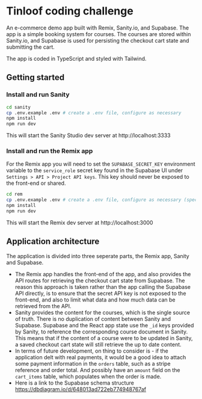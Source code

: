 # Tinloof coding challenge

An e-commerce demo app built with Remix, Sanity.io, and Supabase. The app is a simple booking system for courses. The courses are stored within Sanity.io, and Supabase is used for persisting the checkout cart state and submitting the cart.

The app is coded in TypeScript and styled with Tailwind.

## Getting started

### Install and run Sanity

```sh
cd sanity
cp .env.example .env # create a .env file, configure as necessary
npm install
npm run dev
```

This will start the Sanity Studio dev server at http://localhost:3333

### Install and run the Remix app

For the Remix app you will need to set the `SUPABASE_SECRET_KEY` environment variable to the `service_role` secret key found in the Supabase UI under `Settings > API > Project API keys`. This key should never be exposed to the front-end or shared.

```sh
cd rem
cp .env.example .env # create a .env file, configure as necessary (specifically the SUPABASE_SECRET_KEY variable)
npm install
npm run dev
```

This will start the Remix dev server at http://localhost:3000

## Application architecture

The application is divided into three seperate parts, the Remix app, Sanity and Supabase.

- The Remix app handles the front-end of the app, and also provides the API routes for retrieving the checkout cart state from Supabase. The reason this approach is taken rather than the app calling the Supabase API directly, is to ensure that the secret API key is not exposed to the front-end, and also to limit what data and how much data can be retrieved from the API.
- Sanity provides the content for the courses, which is the single source of truth. There is no duplication of content between Sanity and Supabase. Supabase and the React app state use the `_id` keys provided by Sanity, to reference the corresponding course document in Sanity. This means that if the content of a course were to be updated in Sanity, a saved checkout cart state will still retrieve the up to date content.
- In terms of future development, on thing to consider is - if the application delt with real payments, it would be a good idea to attach some payment information in the `orders` table, such as a stripe reference and order total. And possibly have an `amount` field on the `cart_items` table, which populates when the order is made.
- Here is a link to the Supabase schema structure https://dbdiagram.io/d/648013ad722eb774948767af
